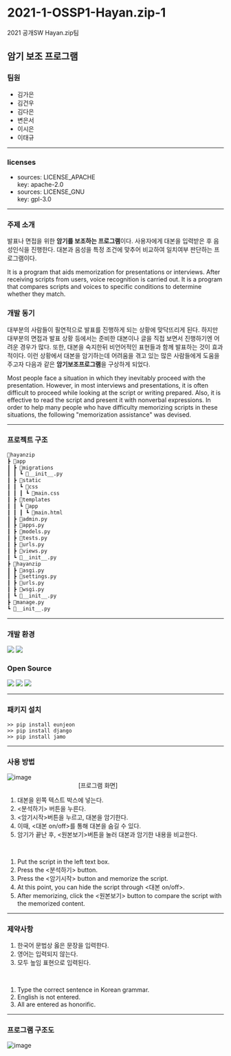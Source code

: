# 2021-1-OSSP1-Hayan.zip-1
2021 공개SW Hayan.zip팀<br>

## 암기 보조 프로그램 ##

### 팀원
  + 김가은 
  + 김건우 
  + 김다은 
  + 변은서 
  + 이시은 
  + 이태규 

----------------------------
### licenses
- sources: LICENSE_APACHE</br>
   key: apache-2.0</br>
- sources: LICENSE_GNU</br>
   key: gpl-3.0</br>

----------------------------
### 주제 소개
발표나 면접을 위한 **암기를 보조하는 프로그램**이다.
사용자에게 대본을 입력받은 후 음성인식을 진행한다. 대본과 음성을 특정 조건에 맞추어 비교하여 일치여부 판단하는 프로그램이다.

It is a program that aids memorization for presentations or interviews.
After receiving scripts from users, voice recognition is carried out. It is a program that compares scripts and voices to specific conditions to determine whether they match.

### 개발 동기
대부분의 사람들이 필연적으로 발표를 진행하게 되는 상황에 맞닥뜨리게 된다. 
하지만 대부분의 면접과 발표 상황 등에서는 준비한 대본이나 글을 직접 보면서 진행하기엔 어려운 경우가 많다.
또한, 대본을 숙지한뒤 비언어적인 표현들과 함께 발표하는 것이 효과적이다. 
이런 상황에서 대본을 암기하는데 어려움을 겪고 있는 많은 사람들에게 도움을 주고자 다음과 같은 **암기보조프로그램**을 구상하게 되었다.

Most people face a situation in which they inevitably proceed with the presentation.
However, in most interviews and presentations, it is often difficult to proceed while looking at the script or writing prepared.
Also, it is effective to read the script and present it with nonverbal expressions.
In order to help many people who have difficulty memorizing scripts in these situations, the following "memorization assistance" was devised.

----------------------------
### 프로젝트 구조
```bash
📂hayanzip
┣ 📂app
┃ ┣ 📂migrations
┃ ┃ ┗ 📜__init__.py
┃ ┣ 📂static
┃ ┃ ┗ 📂css
┃ ┃ ┃ ┗ 📜main.css
┃ ┣ 📂templates
┃ ┃ ┗ 📂app
┃ ┃ ┃ ┗ 📜main.html
┃ ┣ 📜admin.py
┃ ┣ 📜apps.py
┃ ┣ 📜models.py
┃ ┣ 📜tests.py
┃ ┣ 📜urls.py
┃ ┣ 📜views.py
┃ ┗ 📜__init__.py
┣ 📂hayanzip
┃ ┣ 📜asgi.py
┃ ┣ 📜settings.py
┃ ┣ 📜urls.py
┃ ┣ 📜wsgi.py
┃ ┗ 📜__init__.py
┣ 📜manage.py
┗ 📜__init__.py
```

----------------------------
### 개발 환경
<p>
  <img src = "https://shields.io/badge/logo-python-blue?logo=python">
  <img src = "https://shields.io/badge/logo-django-brown?logo=django&logoColor=brown">
</p>

### Open Source
<p>
  <img src = "https://shields.io/badge/python-enjeon-purple?logo=python&logoColor=purple">
  <img src = "https://shields.io/badge/python-jamo-green?logo=python&logoColor=green">
  <img src = "https://shields.io/badge/logo-webkit_speech_recognition-yellow?logo=google%20chrome&logoColor=yellow">
</p>

----------------------------

### 패키지 설치
    >> pip install eunjeon
    >> pip install django
    >> pip install jamo

----------------------------
### 사용 방법
![image](https://user-images.githubusercontent.com/80972215/122677606-00405500-d21e-11eb-9f1e-0814a7026367.png)
<br>&nbsp;&nbsp;&nbsp;&nbsp;&nbsp;&nbsp;&nbsp;&nbsp;&nbsp;&nbsp;&nbsp;&nbsp;&nbsp;&nbsp;&nbsp;&nbsp;&nbsp;&nbsp;&nbsp;&nbsp;&nbsp;&nbsp;&nbsp;&nbsp;&nbsp;&nbsp;
&nbsp;&nbsp;&nbsp;&nbsp;&nbsp;&nbsp;&nbsp;&nbsp;&nbsp;&nbsp;&nbsp;&nbsp;&nbsp;&nbsp;&nbsp;[프로그램 화면]
1. 대본을 왼쪽 텍스트 박스에 넣는다.
2. <분석하기> 버튼을 누른다.
3. <암기시작>버튼을 누르고, 대본을 암기한다.
4. 이때, <대본 on/off>를 통해 대본을 숨길 수 있다.
5. 암기가 끝난 후, <원본보기>버튼을 눌러 대본과 암기한 내용을 비교한다.
<br>

1. Put the script in the left text box.
2. Press the <분석하기> button.
3. Press the <암기시작> button and memorize the script.
4. At this point, you can hide the script through <대본 on/off>.
5. After memorizing, click the <원본보기> button to compare the script with the memorized content.

----------------------------
### 제약사항
1. 한국어 문법상 옳은 문장을 입력한다.
2. 영어는 입력되지 않는다.
3. 모두 높임 표현으로 입력된다. 
<br>

1. Type the correct sentence in Korean grammar.
2. English is not entered.
3. All are entered as honorific.

----------------------------
### 프로그램 구조도
![image](https://user-images.githubusercontent.com/80972215/122677637-1cdc8d00-d21e-11eb-8527-787812a9fd79.png)
